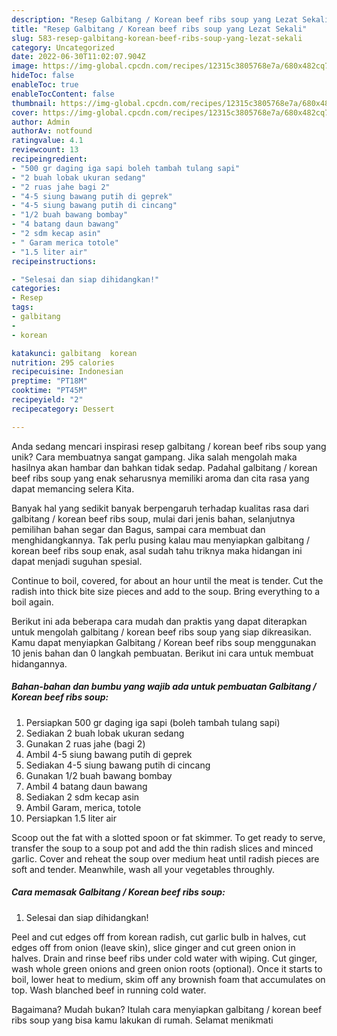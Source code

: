 ```yaml
---
description: "Resep Galbitang / Korean beef ribs soup yang Lezat Sekali"
title: "Resep Galbitang / Korean beef ribs soup yang Lezat Sekali"
slug: 583-resep-galbitang-korean-beef-ribs-soup-yang-lezat-sekali
category: Uncategorized
date: 2022-06-30T11:02:07.904Z
image: https://img-global.cpcdn.com/recipes/12315c3805768e7a/680x482cq70/galbitang-korean-beef-ribs-soup-foto-resep-utama.jpg
hideToc: false
enableToc: true
enableTocContent: false
thumbnail: https://img-global.cpcdn.com/recipes/12315c3805768e7a/680x482cq70/galbitang-korean-beef-ribs-soup-foto-resep-utama.jpg
cover: https://img-global.cpcdn.com/recipes/12315c3805768e7a/680x482cq70/galbitang-korean-beef-ribs-soup-foto-resep-utama.jpg
author: Admin
authorAv: notfound
ratingvalue: 4.1
reviewcount: 13
recipeingredient:
- "500 gr daging iga sapi boleh tambah tulang sapi"
- "2 buah lobak ukuran sedang"
- "2 ruas jahe bagi 2"
- "4-5 siung bawang putih di geprek"
- "4-5 siung bawang putih di cincang"
- "1/2 buah bawang bombay"
- "4 batang daun bawang"
- "2 sdm kecap asin"
- " Garam merica totole"
- "1.5 liter air"
recipeinstructions:

- "Selesai dan siap dihidangkan!"
categories:
- Resep
tags:
- galbitang
- 
- korean

katakunci: galbitang  korean 
nutrition: 295 calories
recipecuisine: Indonesian
preptime: "PT18M"
cooktime: "PT45M"
recipeyield: "2"
recipecategory: Dessert

---
```





Anda sedang mencari inspirasi resep galbitang / korean beef ribs soup yang unik? Cara membuatnya sangat gampang. Jika salah mengolah maka hasilnya akan hambar dan bahkan tidak sedap. Padahal galbitang / korean beef ribs soup yang enak seharusnya memiliki aroma dan cita rasa yang dapat memancing selera Kita.





Banyak hal yang sedikit banyak berpengaruh terhadap kualitas rasa dari galbitang / korean beef ribs soup, mulai dari jenis bahan, selanjutnya pemilihan bahan segar dan Bagus, sampai cara membuat dan menghidangkannya. Tak perlu pusing kalau mau menyiapkan galbitang / korean beef ribs soup enak,      asal sudah tahu triknya maka hidangan ini dapat menjadi suguhan spesial.














Continue to boil, covered, for about an hour until the meat is tender. Cut the radish into thick bite size pieces and add to the soup. Bring everything to a boil again.






Berikut ini ada beberapa cara mudah dan praktis yang dapat diterapkan untuk mengolah galbitang / korean beef ribs soup yang siap dikreasikan. Kamu dapat menyiapkan Galbitang / Korean beef ribs soup menggunakan 10 jenis bahan dan 0 langkah pembuatan. Berikut ini cara untuk membuat hidangannya.

<!--inarticleads1-->

##### Bahan-bahan dan bumbu yang wajib ada untuk pembuatan Galbitang / Korean beef ribs soup:

1. Persiapkan 500 gr daging iga sapi (boleh tambah tulang sapi)
1. Sediakan 2 buah lobak ukuran sedang
1. Gunakan 2 ruas jahe (bagi 2)
1. Ambil 4-5 siung bawang putih di geprek
1. Sediakan 4-5 siung bawang putih di cincang
1. Gunakan 1/2 buah bawang bombay
1. Ambil 4 batang daun bawang
1. Sediakan 2 sdm kecap asin
1. Ambil  Garam, merica, totole
1. Persiapkan 1.5 liter air


Scoop out the fat with a slotted spoon or fat skimmer. To get ready to serve, transfer the soup to a soup pot and add the thin radish slices and minced garlic. Cover and reheat the soup over medium heat until radish pieces are soft and tender. Meanwhile, wash all your vegetables throughly. 

<!--inarticleads2-->

##### Cara memasak Galbitang / Korean beef ribs soup:


1. Selesai dan siap dihidangkan!

Peel and cut edges off from korean radish, cut garlic bulb in halves, cut edges off from onion (leave skin), slice ginger and cut green onion in halves. Drain and rinse beef ribs under cold water with wiping. Cut ginger, wash whole green onions and green onion roots (optional). Once it starts to boil, lower heat to medium, skim off any brownish foam that accumulates on top. Wash blanched beef in running cold water. 

Bagaimana? Mudah bukan? Itulah cara menyiapkan galbitang / korean beef ribs soup yang bisa kamu lakukan di rumah. Selamat menikmati
